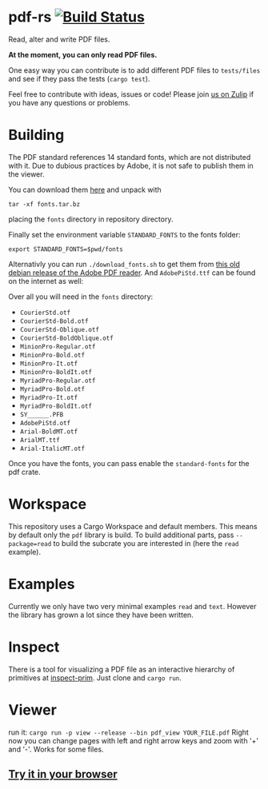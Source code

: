 # pdf-rs [![Build Status](https://travis-ci.com/pdf-rs/pdf.svg?branch=master)](https://travis-ci.com/pdf-rs/pdf)
Read, alter and write PDF files.

**At the moment, you can only read PDF files.**

One easy way you can contribute is to add different PDF files to `tests/files` and see if they pass the tests (`cargo test`).

Feel free to contribute with ideas, issues or code! Please join [us on Zulip](https://type.zulipchat.com/#narrow/stream/209232-pdf) if you have any questions or problems.

# Building
The PDF standard references 14 standard fonts, which are not distributed with it.
Due to dubious practices by Adobe, it is not safe to publish them in the viewer.

You can download them [here](https://lbry.tv/pdf-standard-fonts.tar.bz:060d67b0d4f5ef9089853f3b314598e0e5d9c487) and unpack with
```
tar -xf fonts.tar.bz
```
placing the `fonts` directory in repository directory.

Finally set the environment variable `STANDARD_FONTS` to the fonts folder:
```
export STANDARD_FONTS=$pwd/fonts
```

Alternativly you can run `./download_fonts.sh` to get them from [this old debian release of the Adobe PDF reader](http://ardownload.adobe.com/pub/adobe/reader/unix/9.x/9.5.5/enu/AdbeRdr9.5.5-1_i386linux_enu.deb). And `AdobePiStd.ttf` can be found on the internet as well:


Over all you will need in the `fonts` directory:
 - `CourierStd.otf`
 - `CourierStd-Bold.otf`
 - `CourierStd-Oblique.otf`
 - `CourierStd-BoldOblique.otf`
 - `MinionPro-Regular.otf`
 - `MinionPro-Bold.otf`
 - `MinionPro-It.otf`
 - `MinionPro-BoldIt.otf`
 - `MyriadPro-Regular.otf`
 - `MyriadPro-Bold.otf`
 - `MyriadPro-It.otf`
 - `MyriadPro-BoldIt.otf`
 - `SY______.PFB`
 - `AdobePiStd.otf`
 - `Arial-BoldMT.otf`
 - `ArialMT.ttf`
 - `Arial-ItalicMT.otf`

Once you have the fonts, you can pass enable the `standard-fonts` for the pdf crate.

# Workspace
This repository uses a Cargo Workspace and default members. This means by default only the `pdf` library is build.
To build additional parts, pass `--package=read` to build the subcrate you are interested in (here the `read` example).

# Examples
Currently we only have two very minimal examples `read` and `text`. However the library has grown a lot since they have been written.

# Inspect
There is a tool for visualizing a PDF file as an interactive hierarchy of primitives at [inspect-prim](https://github.com/pdf-rs/inspect-prim). Just clone and `cargo run`.

# Viewer
run it:
  `cargo run -p view --release --bin pdf_view YOUR_FILE.pdf`
Right now you can change pages with left and right arrow keys and zoom with '+' and '-'. Works for some files.

## [Try it in your browser](https://pdf-rs.github.io/view-wasm/)